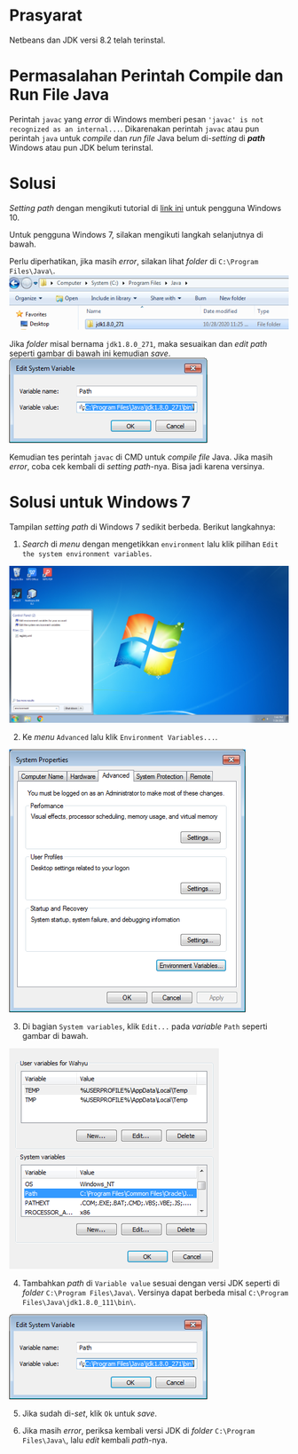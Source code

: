 # Prasyarat

Netbeans dan JDK versi 8.2 telah terinstal.

# Permasalahan Perintah Compile dan Run File Java

Perintah `javac` yang *error* di Windows memberi pesan `'javac' is not recognized as an internal...`.
Dikarenakan perintah `javac` atau pun perintah `java` untuk *compile* dan *run file* Java belum di-*setting* di ***path*** Windows atau pun JDK belum terinstal.

# Solusi

*Setting path* dengan mengikuti tutorial di [link ini](https://www.duniailkom.com/tutorial-belajar-java-mengatur-setting-path-untuk-java-jdk/) untuk pengguna Windows 10.

Untuk pengguna Windows 7, silakan mengikuti langkah selanjutnya di bawah.

Perlu diperhatikan, jika masih *error*, silakan lihat *folder* di `C:\Program Files\Java\`.
![Folder JDK](https://raw.githubusercontent.com/yogie2205/XIIRPL/main/java_path_img/name_path.png)

Jika *folder* misal bernama `jdk1.8.0_271`, maka sesuaikan dan *edit path* seperti gambar di bawah ini kemudian *save*.
![Set Path JDK](https://raw.githubusercontent.com/yogie2205/XIIRPL/main/java_path_img/4.png)

Kemudian tes perintah `javac` di CMD untuk *compile file* Java. Jika masih *error*, coba cek kembali di *setting path*-nya. Bisa jadi karena versinya.

# Solusi untuk Windows 7

Tampilan *setting path* di Windows 7 sedikit berbeda. Berikut langkahnya:
1. *Search* di *menu* dengan mengetikkan `environment` lalu klik pilihan `Edit the system environment variables`.

![Menu Environment](https://raw.githubusercontent.com/yogie2205/XIIRPL/main/java_path_img/1.png)


2. Ke *menu* `Advanced` lalu klik `Environment Variables...`.

![Advanced Menu](https://raw.githubusercontent.com/yogie2205/XIIRPL/main/java_path_img/2.png)

3. Di bagian `System variables`, klik `Edit...` pada *variable* `Path` seperti gambar di bawah.

![System Variables](https://raw.githubusercontent.com/yogie2205/XIIRPL/main/java_path_img/3.png)

4. Tambahkan *path* di `Variable value` sesuai dengan versi JDK seperti di *folder* `C:\Program Files\Java\`. Versinya dapat berbeda misal `C:\Program Files\Java\jdk1.8.0_111\bin\`.

![Set Path JDK](https://raw.githubusercontent.com/yogie2205/XIIRPL/main/java_path_img/4.png)

5. Jika sudah di-*set*, klik `Ok` untuk *save*.

6. Jika masih *error*, periksa kembali versi JDK di *folder* `C:\Program Files\Java\`, lalu *edit* kembali *path*-nya.
